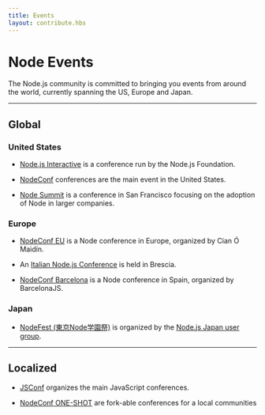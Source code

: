 ```yaml
---
title: Events
layout: contribute.hbs
---
```


# Node Events

The Node.js community is committed to bringing you events from around the world, currently spanning the US, Europe and Japan.

<hr>

## Global

### United States

- [Node.js Interactive](http://interactive.nodejs.org/) is a conference run by the Node.js Foundation.

- [NodeConf](http://www.nodeconf.com/) conferences are the main event in the United States.

- [Node Summit](http://nodesummit.com/) is a conference in San Francisco focusing on the adoption of Node in larger companies.

### Europe

- [NodeConf EU](http://nodeconfeu.com/) is a Node conference in Europe, organized by Cian Ó Maidín.

- An [Italian Node.js Conference](http://nodejsconf.it/) is held in Brescia.

- [NodeConf Barcelona](http://barcelona.nodeconfeu.com/) is a Node conference in Spain, organized by BarcelonaJS.

### Japan

- [NodeFest (東京Node学園祭)](http://nodefest.jp/) is organized by the [Node.js Japan user group](http://nodejs.jp).

<hr>

## Localized

- [JSConf](http://jsconf.com/) organizes the main JavaScript conferences.

- [NodeConf ONE-SHOT](http://oneshot.nodeconf.com/) are fork-able conferences for a local communities
